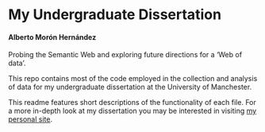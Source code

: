 # My Undergraduate Dissertation

#### Alberto Morón Hernández

Probing the Semantic Web and exploring future directions for a ‘Web of data’.

This repo contains most of the code employed in the collection and analysis of data for my undergraduate dissertation at the University of Manchester.

This readme features short descriptions of the functionality of each file. For a more in-depth look at my dissertation you may be interested in visiting <a href="http://albertomh.com/academia/ug-dissertation.html" target="_blank">my personal site</a>.
